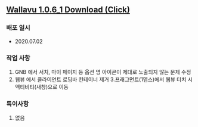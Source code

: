 ## [Wallavu 1.0.6_1 Download (Click) ](https://dl.dropbox.com/s/zcauo0kgbidixmr/wallavu_debug_1.0.6_1.apk) 


### 배포 일시
- 2020.07.02

### 작업 사항
1. GNB 에서 서치, 마이 페이지 등 옵션 명 아이콘이 제대로 노출되지 않는 문제 수정
2. 웹뷰 에서 클라이언트 로딩바 컨테이너 제거
3.프래그먼트(1뎁스)에서 웹뷰 터치 시 액티비티(새창)으로 이동

### 특이사항
1. 없음 

